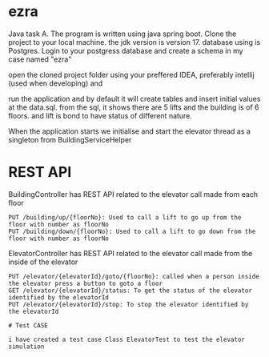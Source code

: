 # ezra

Java task A.  The program is written using java spring boot. 
Clone the project to your local machine. the jdk version is version 17. 
database using is Postgres. Login to your postgress database and create a schema in my case named "ezra"

open the cloned project folder using your preffered IDEA, preferably intellij (used when developing) and 

run the application and by default it will create tables and insert initial values at the data.sql. 
from the sql, it shows there are 5 lifts and the building is of 6 floors. and lift is bond to have status of different nature. 

When the application starts we initialise and start the elevator thread as a singleton from BuildingServiceHelper

# REST API

BuildingController has REST API related to the elevator call made from each floor

    PUT /building/up/{floorNo}: Used to call a lift to go up from the floor with number as floorNo
    PUT /building/down/{floorNo}: Used to call a lift to go down from the floor with number as floorNo

ElevatorController has REST API related to the elevator call made from the inside of the elevator

    PUT /elevator/{elevatorId}/goto/{floorNo}: called when a person inside the elevator press a button to goto a floor
    GET /elevator/{elevatorId}/status: To get the status of the elevator identified by the elevatorId
    PUT /elevator/{elevatorId}/stop: To stop the elevator identified by the elevatorId
    
    # Test CASE
    
    i have created a test case Class ElevatorTest to test the elevator simulation 
